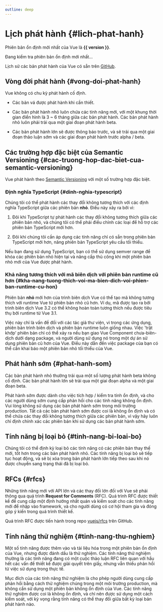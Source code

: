 ```yaml
---
outline: deep
---
```


<script setup>
import { ref, onMounted } from 'vue'

const version = ref()

onMounted(async () => {
  const res = await fetch('https://api.github.com/repos/vuejs/core/releases/latest')
  version.value = (await res.json()).name
})
</script>

# Lịch phát hành {#lich-phat-hanh}

<p v-if="version">
Phiên bản ổn định mới nhất của Vue là <strong>{{ version }}</strong>.
</p>
<p v-else>
Đang kiểm tra phiên bản ổn định mới nhất...
</p>

Lịch sử các bản phát hành của Vue có sẵn trên [GitHub](https://github.com/vuejs/core/blob/main/CHANGELOG.md).

## Vòng đời phát hành {#vong-doi-phat-hanh}

Vue không có chu kỳ phát hành cố định.

- Các bản vá được phát hành khi cần thiết.

- Các bản phát hành nhỏ luôn chứa các tính năng mới, với một khung thời gian điển hình là 3 ~ 6 tháng giữa các bản phát hành. Các bản phát hành nhỏ luôn phải trải qua một giai đoạn phát hành beta.

- Các bản phát hành lớn sẽ được thông báo trước, và sẽ trải qua một giai đoạn thảo luận sớm và các giai đoạn phát hành trước alpha / beta.

## Các trường hợp đặc biệt của Semantic Versioning {#cac-truong-hop-dac-biet-cua-semantic-versioning}

Vue phát hành theo [Semantic Versioning](https://semver.org/) với một số trường hợp đặc biệt.

### Định nghĩa TypeScript {#dinh-nghia-typescript}

Chúng tôi có thể phát hành các thay đổi không tương thích với các định nghĩa TypeScript giữa các phiên bản **nhỏ**. Điều này xảy ra bởi vì:

1. Đôi khi TypeScript tự phát hành các thay đổi không tương thích giữa các phiên bản nhỏ, và chúng tôi có thể phải điều chỉnh các loại để hỗ trợ các phiên bản TypeScript mới hơn.

2. Đôi khi chúng tôi cần áp dụng các tính năng chỉ có sẵn trong phiên bản TypeScript mới hơn, nâng phiên bản TypeScript yêu cầu tối thiểu.

Nếu bạn đang sử dụng TypeScript, bạn có thể sử dụng semver range để khóa các phiên bản nhỏ hiện tại và nâng cấp thủ công khi một phiên bản nhỏ mới của Vue được phát hành.

### Khả năng tương thích với mã biên dịch với phiên bản runtime cũ hơn {#kha-nang-tuong-thich-voi-ma-bien-dich-voi-phien-ban-runtime-cu-hon}

Phiên bản **nhỏ** mới hơn của trình biên dịch Vue có thể tạo mã không tương thích với runtime Vue từ phiên bản nhỏ cũ hơn. Ví dụ, mã được tạo ra bởi trình biên dịch Vue 3.2 có thể không hoàn toàn tương thích nếu được tiêu thụ bởi runtime từ Vue 3.1.

Việc này chỉ là vấn đề đối với các tác giả thư viện, vì trong các ứng dụng, phiên bản trình biên dịch và phiên bản runtime luôn giống nhau. Việc 'trật khớp' phiên bản chỉ có thể xảy ra nếu bạn giao Vue Component chưa-biên-dịch dưới dạng package, và người dùng sử dụng nó trong một dự án sử dụng phiên bản cũ hơn của Vue. Điều này dẫn đến việc package của bạn có thể cần khai báo một phiên bản nhỏ tối thiểu của Vue.

## Phát hành sớm {#phat-hanh-som}

Các bản phát hành nhỏ thường trải qua một số lượng phát hành beta không cố định. Các bản phát hành lớn sẽ trải qua một giai đoạn alpha và một giai đoạn beta.

Phát hành sớm được dành cho việc tích hợp / kiểm tra tính ổn định, và cho các người dùng sớm cung cấp phản hồi cho các tính năng không ổn định. Vui lòng không sử dụng các bản phát hành sớm trong môi trường production. Tất cả các bản phát hành sớm được coi là không ổn định và có thể chứa các thay đổi không tương thích giữa các phiên bản, vì vậy hãy luôn chỉ định chính xác các phiên bản khi sử dụng các bản phát hành sớm.

## Tính năng bị loại bỏ {#tinh-nang-bi-loai-bo}

Chúng tôi có thể định kỳ loại bỏ các tính năng có các phiên bản thay thế mới, tốt hơn trong các bản phát hành nhỏ. Các tính năng bị loại bỏ sẽ tiếp tục hoạt động, và sẽ bị xóa trong bản phát hành lớn tiếp theo sau khi nó được chuyển sang trạng thái đã bị loại bỏ.

## RFCs {#rfcs}

Những tính năng mới với API lớn và các thay đổi lớn đối với Vue sẽ phải thông qua quá trình **Request for Comments** (RFC). Quá trình RFC được thiết kế để cung cấp một định hướng nhất quán và kiểm soát cho các tính năng mới để nhập vào framework, và cho người dùng có cơ hội tham gia và đóng góp ý kiến trong quá trình thiết kế.

Quá trình RFC được tiến hành trong repo [vuejs/rfcs](https://github.com/vuejs/rfcs) trên GitHub.

## Tính năng thử nghiệm {#tinh-nang-thu-nghiem}

Một số tính năng được thêm vào và tài liệu hóa trong một phiên bản ổn định của Vue, nhưng được đánh dấu là thử nghiệm. Các tính năng thử nghiệm thường là các tính năng đang có một cuộc thảo luận RFC liên quan với hầu hết các vấn đề thiết kế được giải quyết trên giấy, nhưng vẫn thiếu phản hồi từ việc sử dụng trong thực tế.

Mục đích của các tính năng thử nghiệm là cho phép người dùng cung cấp phản hồi bằng cách thử nghiệm chúng trong một môi trường production, mà không cần sử dụng một phiên bản không ổn định của Vue. Các tính năng thử nghiệm được coi là không ổn định, và chỉ nên được sử dụng một cách kiểm soát, với kỳ vọng rằng tính năng có thể thay đổi giữa bất kỳ loại bản phát hành nào.
